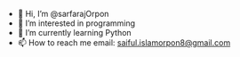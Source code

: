 - 👋 Hi, I’m @sarfarajOrpon
- 👀 I’m interested in programming
- 🌱 I’m currently learning Python
- 📫 How to reach me 
email: saiful.islamorpon8@gmail.com

<!---
sarfarajOrpon/sarfarajOrpon is a ✨ special ✨ repository because its `README.md` (this file) appears on your GitHub profile.
You can click the Preview link to take a look at your changes.
--->
